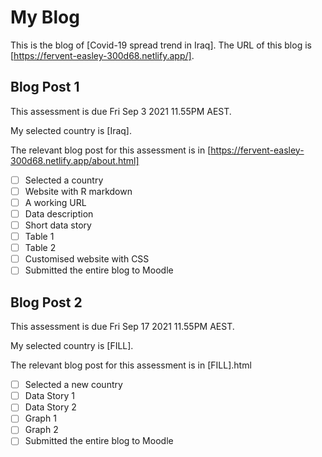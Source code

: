 # My Blog


This is the blog of [Covid-19 spread trend in Iraq].
The URL of this blog is [https://fervent-easley-300d68.netlify.app/].

## Blog Post 1

This assessment is due Fri Sep 3 2021 11.55PM AEST.

My selected country is [Iraq].

The relevant blog post for this assessment is in [https://fervent-easley-300d68.netlify.app/about.html]

- [ ] Selected a country
- [ ] Website with R markdown 
- [ ] A working URL
- [ ] Data description
- [ ] Short data story
- [ ] Table 1
- [ ] Table 2
- [ ] Customised website with CSS
- [ ] Submitted the entire blog to Moodle

## Blog Post 2

This assessment is due Fri Sep 17 2021 11.55PM AEST.

My selected country is [FILL].

The relevant blog post for this assessment is in [FILL].html

- [ ] Selected a new country
- [ ] Data Story 1
- [ ] Data Story 2
- [ ] Graph 1
- [ ] Graph 2
- [ ] Submitted the entire blog to Moodle